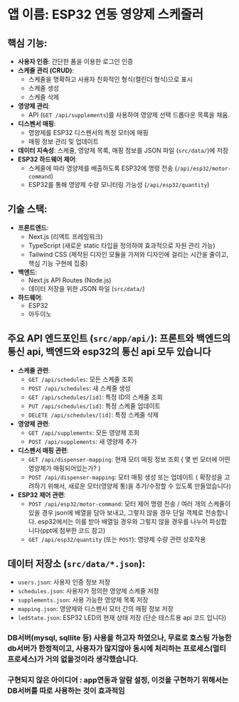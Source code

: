 # **앱 이름**: ESP32 연동 영양제 스케줄러 

## 핵심 기능:
- **사용자 인증**: 간단한 폼을 이용한 로그인 인증
- **스케줄 관리 (CRUD)**:
    - 스케줄을 명확하고 사용자 친화적인 형식(캘린더 형식)으로 표시
    - 스케줄 생성
    - 스케줄 삭제
- **영양제 관리**:
    - API (`GET /api/supplements`)를 사용하여 영양제 선택 드롭다운 목록을 채움.
- **디스펜서 매핑**:
    - 영양제를 ESP32 디스펜서의 특정 모터에 매핑
    - 매핑 정보 관리 및 업데이트
- **데이터 지속성**: 스케줄, 영양제 목록, 매핑 정보를 JSON 파일 (`src/data/`)에 저장
- **ESP32 하드웨어 제어**:
    - 스케줄에 따라 영양제를 배출하도록 ESP32에 명령 전송 (`/api/esp32/motor-command`)
    - ESP32를 통해 영양제 수량 모니터링 가능성 (`/api/esp32/quantity`)

## 기술 스택:
- **프론트엔드**:
    - Next.js (리액트 프레임워크)
    - TypeScript (새로운 static 타입을 정의하여 효과적으로 자원 관리 가능)
    - Tailwind CSS (제작된 디자인 모듈을 가져와 디자인에 걸리는 시간을 줄이고, 핵심 기능 구현에 집중)
- **백엔드**:
    - Next.js API Routes (Node.js)
    - 데이터 저장을 위한 JSON 파일 (`src/data/`)
- **하드웨어**:
    - ESP32 
    - 아두이노 

## 주요 API 엔드포인트 (`src/app/api/`): 프론트와 백엔드의 통신 api, 백엔드와 esp32의 통신 api 모두 있습니다
- **스케줄 관련**:
    - `GET /api/schedules`: 모든 스케줄 조회
    - `POST /api/schedules`: 새 스케줄 생성
    - `GET /api/schedules/[id]`: 특정 ID의 스케줄 조회
    - `PUT /api/schedules/[id]`: 특정 스케줄 업데이트
    - `DELETE /api/schedules/[id]`: 특정 스케줄 삭제
- **영양제 관련**:
    - `GET /api/supplements`: 모든 영양제 조회
    - `POST /api/supplements`: 새 영양제 추가 
- **디스펜서 매핑 관련**:
    - `GET /api/dispenser-mapping`: 현재 모터 매핑 정보 조회 ( 몇 번 모터에 어떤 영양제가 매핑되어있는가? )
    - `POST /api/dispenser-mapping`: 모터 매핑 생성 또는 업데이트 ( 확장성을 고려하기 위해서, 새로운 모터(영양제 통)을 추가/수정할 수 있도록 만들었습니다)
- **ESP32 제어 관련**:
    - `POST /api/esp32/motor-command`: 모터 제어 명령 전송 / 여러 개의 스케줄이 있을 경우 json에 배열을 담아 보내고, 그렇지 않을 경우 단일 객체로 전송합니다. esp32에서는 이를 받아 배열일 경우와 그렇지 않을 경우를 나누어 파싱합니다(ppt에 첨부한 코드 참고)
    - `GET /api/esp32/quantity` (또는 `POST`): 영양제 수량 관련 상호작용

## 데이터 저장소 (`src/data/*.json`):
- `users.json`: 사용자 인증 정보 저장
- `schedules.json`: 사용자가 정의한 영양제 스케줄 저장
- `supplements.json`: 사용 가능한 영양제 목록 저장
- `mapping.json`: 영양제와 디스펜서 모터 간의 매핑 정보 저장
- `ledState.json`: ESP32 LED의 현재 상태 저장 (단순 테스트용 api 코드 입니다)
### DB서버(mysql, sqllite 등) 사용을 하고자 하였으나, 무료로 호스팅 가능한 db서버가 한정적이고, 사용자가 많지않아 동시에 처리하는 프로세스(멀티 프로세스)가 거의 없을것이라 생각했습니다.
### 구현되지 않은 아이디어 : app연동과 알람 설정, 이것을 구현하기 위해서는 DB서버를 따로 사용하는 것이 효과적임